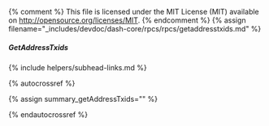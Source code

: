 {% comment %}
This file is licensed under the MIT License (MIT) available on
http://opensource.org/licenses/MIT.
{% endcomment %}
{% assign filename="_includes/devdoc/dash-core/rpcs/rpcs/getaddresstxids.md" %}

##### GetAddressTxids
{% include helpers/subhead-links.md %}

{% autocrossref %}

{% assign summary_getAddressTxids="" %}


{% endautocrossref %}
